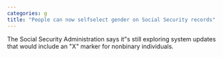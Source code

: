 ```yaml
---
categories: g
title: "People can now selfselect gender on Social Security records"
---
```

The Social Security Administration says it"s still exploring system updates that would include an "X" marker for nonbinary individuals.